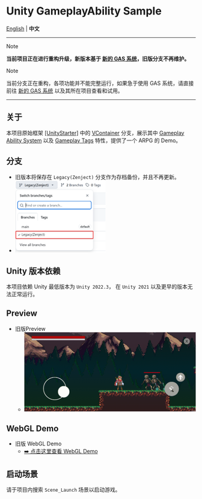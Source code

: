 # Unity GameplayAbility Sample

<p align="left"><a href="README.md">English</a> | <strong>中文</strong></p>

---

> [!NOTE]
> **当前项目正在进行重构升级，新版本基于 [新的 GAS 系统](https://github.com/MaiKuraki/UnityStarter/tree/main/UnityStarter/Assets/ThirdParty/CycloneGames/CycloneGames.GameplayAbilities)，旧版分支不再维护。**

> [!NOTE]
> 当前分支正在重构，各项功能并不能完整运行，如果急于使用 GAS 系统，请直接前往 [新的 GAS 系统](https://github.com/MaiKuraki/UnityStarter/tree/main/UnityStarter/Assets/ThirdParty/CycloneGames/CycloneGames.GameplayAbilities) 以及其所在项目查看和试用。
---

## 关于

本项目原始框架 [[UnityStarter]](https://github.com/MaiKuraki/UnityStarter) 中的 [VContainer](https://github.com/MaiKuraki/UnityStarter/tree/VContainerPublic) 分支，展示其中 [Gameplay Ability System](https://github.com/MaiKuraki/UnityStarter/tree/main/UnityStarter/Assets/ThirdParty/CycloneGames/CycloneGames.GameplayAbilities) 以及 [Gameplay Tags](https://github.com/MaiKuraki/UnityStarter/tree/main/UnityStarter/Assets/ThirdParty/CycloneGames/CycloneGames.GameplayTags) 特性，提供了一个 ARPG 的 Demo。

## 分支
-   旧版本将保存在 `Legacy(Zenject)` 分支作为存档备份，并且不再更新。
-   <img src="./README/branches.png" alt="Branch Select" style="width: 50%; height: auto; max-width: 360px;" />

## Unity 版本依赖

本项目依赖 Unity 最低版本为 `Unity 2022.3`， 在 `Unity 2021` 以及更早的版本无法正常运行。

## Preview
-   旧版Preview
    -   ![旧版Preview](./README/preview.gif)

## WebGL Demo
-   旧版 WebGL Demo
    -   [➡️ 点击这里查看 WebGL Demo](https://maikuraki.github.io/2024/10/07/Unity_WebGL_Demo/)

## 启动场景

请于项目内搜索 `Scene_Launch` 场景以启动游戏。
